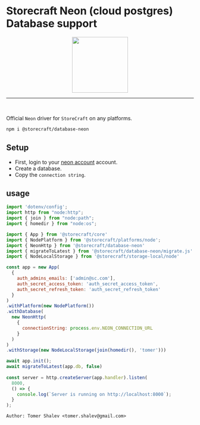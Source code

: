 # Storecraft Neon (cloud postgres) Database support

<div style="text-align:center">
  <img src='https://storecraft.app/storecraft-color.svg' 
       height='150px' />
</div><hr/><br/>

Official `Neon` driver for `StoreCraft` on any platforms.

```bash
npm i @storecraft/database-neon
```

## Setup

- First, login to your [neon account](https://neon.tech) account.
- Create a database.
- Copy the `connection string`.


## usage

```js
import 'dotenv/config';
import http from "node:http";
import { join } from "node:path";
import { homedir } from "node:os";

import { App } from '@storecraft/core'
import { NodePlatform } from '@storecraft/platforms/node';
import { NeonHttp } from '@storecraft/database-neon'
import { migrateToLatest } from '@storecraft/database-neon/migrate.js'
import { NodeLocalStorage } from '@storecraft/storage-local/node'

const app = new App(
  {
    auth_admins_emails: ['admin@sc.com'],
    auth_secret_access_token: 'auth_secret_access_token',
    auth_secret_refresh_token: 'auth_secret_refresh_token'
  }
)
.withPlatform(new NodePlatform())
.withDatabase(
  new NeonHttp(
    { 
      connectionString: process.env.NEON_CONNECTION_URL
    }
  )
)
.withStorage(new NodeLocalStorage(join(homedir(), 'tomer')))

await app.init();
await migrateToLatest(app.db, false)
 
const server = http.createServer(app.handler).listen(
  8000,
  () => {
    console.log(`Server is running on http://localhost:8000`);
  }
); 

```

```text
Author: Tomer Shalev <tomer.shalev@gmail.com>
```